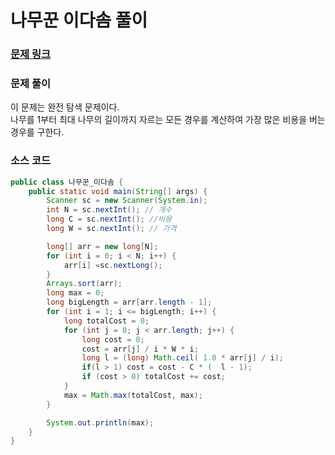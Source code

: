 # 나무꾼 이다솜 풀이


### [문제 링크](https://www.acmicpc.net/problem/1421)

### 문제 풀이
이 문제는 완전 탐색 문제이다. </br>
나무를 1부터 최대 나무의 길이까지 자르는 모든 경우를 계산하여 가장 많은 비용을 버는 경우를 구한다. </br>

### 소스 코드
```java
public class 나무꾼_이다솜 {
    public static void main(String[] args) {
        Scanner sc = new Scanner(System.in);
        int N = sc.nextInt(); // 개수
        long C = sc.nextInt(); //비용
        long W = sc.nextInt(); // 가격

        long[] arr = new long[N];
        for (int i = 0; i < N; i++) {
            arr[i] =sc.nextLong();
        }
        Arrays.sort(arr);
        long max = 0;
        long bigLength = arr[arr.length - 1];
        for (int i = 1; i <= bigLength; i++) {
            long totalCost = 0;
            for (int j = 0; j < arr.length; j++) {
                long cost = 0;
                cost = arr[j] / i * W * i;
                long l = (long) Math.ceil( 1.0 * arr[j] / i);
                if(l > 1) cost = cost - C * (  l - 1);
                if (cost > 0) totalCost += cost;
            }
            max = Math.max(totalCost, max);
        }

        System.out.println(max);
    }
}


```